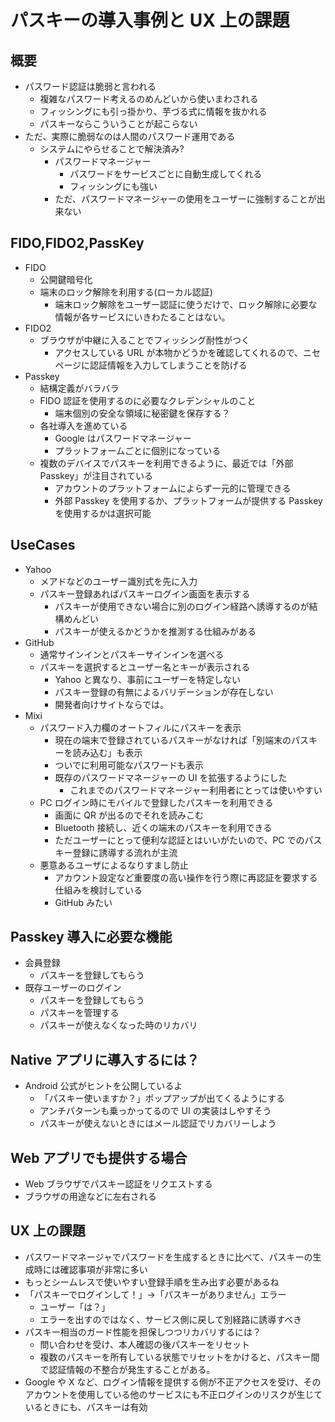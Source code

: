 # パスキーの導入事例と UX 上の課題

## 概要

- パスワード認証は脆弱と言われる
  - 複雑なパスワード考えるのめんどいから使いまわされる
  - フィッシングにも引っ掛かり、芋づる式に情報を抜かれる
  - パスキーならこういうことが起こらない
- ただ、実際に脆弱なのは人間のパスワード運用である
  - システムにやらせることで解決済み?
    - パスワードマネージャー
      - パスワードをサービスごとに自動生成してくれる
      - フィッシングにも強い
    - ただ、パスワードマネージャーの使用をユーザーに強制することが出来ない

## FIDO,FIDO2,PassKey

- FIDO
  - 公開鍵暗号化
  - 端末のロック解除を利用する(ローカル認証)
    - 端末ロック解除をユーザー認証に使うだけで、ロック解除に必要な情報が各サービスにいきわたることはない。
- FIDO2
  - ブラウザが中継に入ることでフィッシング耐性がつく
    - アクセスしている URL が本物かどうかを確認してくれるので、ニセページに認証情報を入力してしまうことを防げる
- Passkey
  - 結構定義がバラバラ
  - FIDO 認証を使用するのに必要なクレデンシャルのこと
    - 端末個別の安全な領域に秘密鍵を保存する？
  - 各社導入を進めている
    - Google はパスワードマネージャー
    - プラットフォームごとに個別になっている
  - 複数のデバイスでパスキーを利用できるように、最近では「外部 Passkey」が注目されている
    - アカウントのプラットフォームによらず一元的に管理できる
    - 外部 Passkey を使用するか、プラットフォームが提供する Passkey を使用するかは選択可能

## UseCases

- Yahoo
  - メアドなどのユーザー識別式を先に入力
  - パスキー登録あればパスキーログイン画面を表示する
    - パスキーが使用できない場合に別のログイン経路へ誘導するのが結構めんどい
    - パスキーが使えるかどうかを推測する仕組みがある
- GitHub
  - 通常サインインとパスキーサインインを選べる
  - パスキーを選択するとユーザー名とキーが表示される
    - Yahoo と異なり、事前にユーザーを特定しない
    - パスキー登録の有無によるバリデーションが存在しない
    - 開発者向けサイトならでは。
- Mixi
  - パスワード入力欄のオートフィルにパスキーを表示
    - 現在の端末で登録されているパスキーがなければ「別端末のパスキーを読み込む」も表示
    - ついでに利用可能なパスワードも表示
    - 既存のパスワードマネージャーの UI を拡張するようにした
      - これまでのパスワードマネージャー利用者にとっては使いやすい
  - PC ログイン時にモバイルで登録したパスキーを利用できる
    - 画面に QR が出るのでそれを読みこむ
    - Bluetooth 接続し、近くの端末のパスキーを利用できる
    - ただユーザーにとって便利な認証とはいいがたいので、PC でのパスキー登録に誘導する流れが主流
  - 悪意あるユーザによるなりすまし防止
    - アカウント設定など重要度の高い操作を行う際に再認証を要求する仕組みを検討している
    - GitHub みたい

## Passkey 導入に必要な機能

- 会員登録
  - パスキーを登録してもらう
- 既存ユーザーのログイン
  - パスキーを登録してもらう
  - パスキーを管理する
  - パスキーが使えなくなった時のリカバリ

## Native アプリに導入するには？

- Android 公式がヒントを公開しているよ
  - 「パスキー使いますか？」ポップアップが出てくるようにする
  - アンチパターンも乗っかってるので UI の実装はしやすそう
  - パスキーが使えないときにはメール認証でリカバリーしよう

## Web アプリでも提供する場合

- Web ブラウザでパスキー認証をリクエストする
- ブラウザの用途などに左右される

## UX 上の課題

- パスワードマネージャでパスワードを生成するときに比べて、パスキーの生成時には確認事項が非常に多い
- もっとシームレスで使いやすい登録手順を生み出す必要があるね
- 「パスキーでログインして！」→「パスキーがありません」エラー
  - ユーザー「は？」
  - エラーを出すのではなく、サービス側に戻して別経路に誘導すべき
- パスキー相当のガード性能を担保しつつリカバリするには？
  - 問い合わせを受け、本人確認の後パスキーをリセット
  - 複数のパスキーを所有している状態でリセットをかけると、パスキー間で認証情報の不整合が発生することがある。
- Google や X など、ログイン情報を提供する側が不正アクセスを受け、そのアカウントを使用している他のサービスにも不正ログインのリスクが生じているときにも、パスキーは有効
